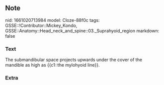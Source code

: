 ## Note
nid: 1661020713984
model: Cloze-88f0c
tags: GSSE::!Contributor::Mickey_Kondo, GSSE::Anatomy::Head_neck_and_spine::03._Suprahyoid_region
markdown: false

### Text
The submandibular space projects upwards under the cover of the mandible as high as {{c1::the mylohyoid line}}.

### Extra

